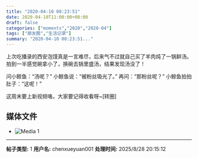 ```yaml
---
title: "2020-04-10 08:23:51"
date: 2020-04-10T11:00:00+08:00
draft: false
categories: ["moments","2020","2020-04"]
tags: ["朋友圈","生活记录"]
summary: "2020-04-10 08:23:51..."
---
```


上次吃播录的西安泡馍真是一言难尽，后来气不过就自己买了羊肉炖了一锅鲜汤。
拍到一半感觉碗拿小了，换碗去锅里盛汤，结果发现汤没了！

问小鲸鱼：“汤呢？”
小鲸鱼说：“被粉丝吸光了。”
再问：“那粉丝呢？”
小鲸鱼拍拍肚子：“这呢！”

这周末要上新视频咯，大家要记得收看呀~[转圈]

## 媒体文件

- ![Media 1](/Moments/photos/2020-04-10/202004100823510.jpg)

---

**帖子类型:** 1
**用户名:** chenxueyuan001
**处理时间:** 2025/8/28 20:15:12